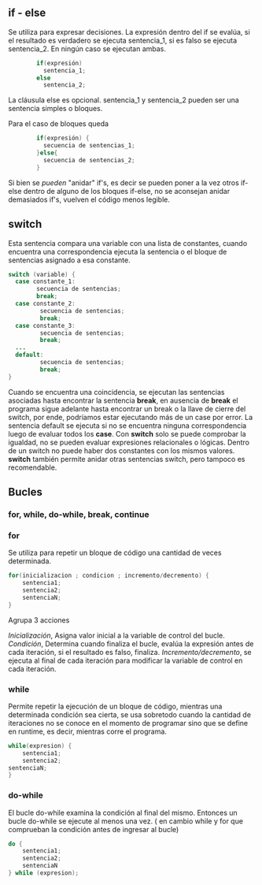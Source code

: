 
## if - else
Se utiliza para expresar decisiones. La expresión dentro del if se evalúa, si el resultado es verdadero se ejecuta sentencia_1, si es falso se ejecuta sentencia_2. En ningún caso se ejecutan ambas.

```Java
        if(expresión)  
          sentencia_1;  
        else  
          sentencia_2;  
```

La cláusula else es opcional. sentencia_1 y sentencia_2 pueden ser una sentencia simples o bloques. 

Para el caso de bloques queda

```Java
        if(expresión) {  
          secuencia de sentencias_1; 
        }else{  
          secuencia de sentencias_2;  
        }  
```
        
Si bien se *pueden* "anidar" if's, es decir se pueden poner a la vez otros if-else dentro de alguno de los bloques if-else, no se aconsejan anidar demasiados if's, vuelven el código menos legible.

## switch

Esta sentencia compara una variable con una lista de constantes, cuando encuentra una correspondencia ejecuta la sentencia o el bloque de sentencias asignado a esa constante.

```Java
switch (variable) {  
  case constante_1:  
        secuencia de sentencias;  
        break;  
  case constante_2:  
         secuencia de sentencias;  
         break;  
  case constante_3:  
         secuencia de sentencias;  
         break;  
  ...  
  default:  
         secuencia de sentencias;  
         break;  
}  
```

Cuando se encuentra una coincidencia, se ejecutan las sentencias asociadas hasta encontrar la sentencia **break**, en ausencia de **break** el programa sigue adelante hasta encontrar un break o la llave de cierre del switch, por ende, podríamos estar ejecutando más de un case por error. La sentencia default se ejecuta si no se encuentra ninguna correspondencia luego de evaluar todos los **case**. Con **switch** solo se puede comprobar la igualdad, no se pueden evaluar expresiones relacionales o lógicas. Dentro de un switch no puede haber dos constantes con los mismos valores. **switch** también permite anidar otras sentencias switch, pero tampoco es recomendable.

## Bucles

### for, while, do-while, break, continue

### for

Se utiliza para repetir un bloque de código una cantidad de veces determinada.

```Java
for(inicializacion ; condicion ; incremento/decremento) {  
    sentencia1;  
    sentencia2;  
    sentenciaN;  
}  
```
Agrupa 3 acciones 

*Inicialización*, Asigna valor inicial a la variable de control del bucle.
*Condición*, Determina cuando finaliza el bucle, evalúa la expresión antes de cada iteración, si el resultado es falso, finaliza. 
*Incremento/decremento*, se ejecuta al final de cada iteración para modificar la variable de control en cada iteración.

### while
Permite repetir la ejecución de un bloque de código, mientras una determinada condición sea cierta, se usa sobretodo cuando la cantidad de iteraciones no se conoce en el momento de programar sino que se define en runtime, es decir, mientras corre el programa.

```Java
while(expresion) {  
    sentencia1;  
    sentencia2;  
sentenciaN;  
}
```

### do-while
El bucle do-while examina la condición al final del mismo. Entonces un bucle do-while se ejecute al menos una vez. ( en cambio while y for que comprueban la condición antes de ingresar al bucle)

```Java
do {  
    sentencia1;  
    sentencia2;
    sentenciaN  
} while (expresion);  
```



